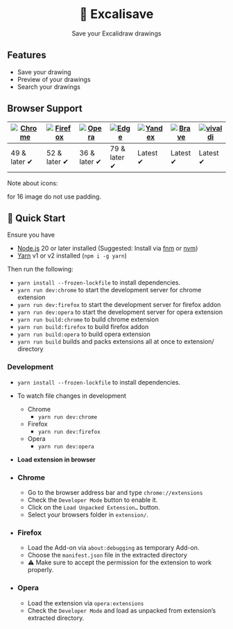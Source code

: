 <h1 align="center">💾 Excalisave</h1>
<p align="center">Save your Excalidraw drawings</p>

## Features

- Save your drawing
- Preview of your drawings
- Search your drawings

## Browser Support

| [![Chrome](https://raw.github.com/alrra/browser-logos/master/src/chrome/chrome_48x48.png)](/) | [![Firefox](https://raw.github.com/alrra/browser-logos/master/src/firefox/firefox_48x48.png)](/) | [![Opera](https://raw.github.com/alrra/browser-logos/master/src/opera/opera_48x48.png)](/) | [![Edge](https://raw.github.com/alrra/browser-logos/master/src/edge/edge_48x48.png)](/) | [![Yandex](https://raw.github.com/alrra/browser-logos/master/src/yandex/yandex_48x48.png)](/) | [![Brave](https://raw.github.com/alrra/browser-logos/master/src/brave/brave_48x48.png)](/) | [![vivaldi](https://raw.github.com/alrra/browser-logos/master/src/vivaldi/vivaldi_48x48.png)](/) |
| --------------------------------------------------------------------------------------------- | ------------------------------------------------------------------------------------------------ | ------------------------------------------------------------------------------------------ | --------------------------------------------------------------------------------------- | --------------------------------------------------------------------------------------------- | ------------------------------------------------------------------------------------------ | ------------------------------------------------------------------------------------------------ |
| 49 & later ✔                                                                                 | 52 & later ✔                                                                                    | 36 & later ✔                                                                              | 79 & later ✔                                                                           | Latest ✔                                                                                     | Latest ✔                                                                                  | Latest ✔                                                                                        |

Note about icons:

for 16 image do not use padding.

## 🚀 Quick Start

Ensure you have

- [Node.js](https://nodejs.org) 20 or later installed (Suggested: Install via [fnm](https://github.com/Schniz/fnm) or [nvm](https://github.com/nvm-sh/nvm))
- [Yarn](https://yarnpkg.com) v1 or v2 installed (`npm i -g yarn`)

Then run the following:

- `yarn install --frozen-lockfile` to install dependencies.
- `yarn run dev:chrome` to start the development server for chrome extension
- `yarn run dev:firefox` to start the development server for firefox addon
- `yarn run dev:opera` to start the development server for opera extension
- `yarn run build:chrome` to build chrome extension
- `yarn run build:firefox` to build firefox addon
- `yarn run build:opera` to build opera extension
- `yarn run build` builds and packs extensions all at once to extension/ directory

### Development

- `yarn install --frozen-lockfile` to install dependencies.
- To watch file changes in development

  - Chrome
    - `yarn run dev:chrome`
  - Firefox
    - `yarn run dev:firefox`
  - Opera
    - `yarn run dev:opera`

- **Load extension in browser**

- ### Chrome

  - Go to the browser address bar and type `chrome://extensions`
  - Check the `Developer Mode` button to enable it.
  - Click on the `Load Unpacked Extension…` button.
  - Select your browsers folder in `extension/`.

- ### Firefox

  - Load the Add-on via `about:debugging` as temporary Add-on.
  - Choose the `manifest.json` file in the extracted directory
  - ⚠️ Make sure to accept the permission for the extension to work properly.

- ### Opera

  - Load the extension via `opera:extensions`
  - Check the `Developer Mode` and load as unpacked from extension’s extracted directory.
